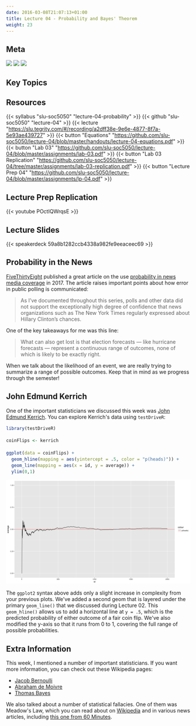 ```yaml
---
date: 2016-03-08T21:07:13+01:00
title: Lecture 04 - Probability and Bayes' Theorem
weight: 23
---
```


## Meta
![](https://img.shields.io/badge/semester-fall%202018-orange.svg) ![](https://img.shields.io/badge/release-lecture-brightgreen.svg) [![](https://img.shields.io/badge/last%20update-2018--09--24-brightgreen.svg)](https://github.com/slu-soc5050/lecture-03/blob/master/NEWS_SITE.md)

## Key Topics

## Resources

{{< syllabus "slu-soc5050" "lecture-04-probability" >}}
{{< github "slu-soc5050" "lecture-04" >}}
{{< lecture "https://slu.tegrity.com/#/recording/a2dff38e-9e6e-4877-8f7a-5e93ae439727" >}}
{{< button "Equations" "https://github.com/slu-soc5050/lecture-04/blob/master/handouts/lecture-04-equations.pdf" >}}
{{< button "Lab 03" "https://github.com/slu-soc5050/lecture-04/blob/master/assignments/lab-03.pdf" >}}
{{< button "Lab 03 Replication" "https://github.com/slu-soc5050/lecture-04/tree/master/assignments/lab-03-replication.pdf" >}}
{{< button "Lecture Prep 04" "https://github.com/slu-soc5050/lecture-04/blob/master/assignments/lp-04.pdf" >}}

## Lecture Prep Replication
<p> </p>
{{< youtube POctIQWrqsE >}}

## Lecture Slides
<p> </p>
{{< speakerdeck 59a8b1282ccb4338a982fe9eeaceec69 >}}

## Probability in the News
[FiveThirtyEight](https://fivethirtyeight.com/) published a great article on the use [probability in news media coverage](https://fivethirtyeight.com/features/the-media-has-a-probability-problem/) in 2017. The article raises important points about how error in public polling is communicated:

> As I’ve documented throughout this series, polls and other data did not support the exceptionally high degree of confidence that news organizations such as The New York Times regularly expressed about Hillary Clinton’s chances.

One of the key takeaways for me was this line:

> What can also get lost is that election forecasts — like hurricane forecasts — represent a continuous range of outcomes, none of which is likely to be exactly right.

When we talk about the likelihood of an event, we are really trying to summarize a range of possible outcomes. Keep that in mind as we progress through the semester!

## John Edmund Kerrich
One of the important statisticians we discussed this week was [John Edmund Kerrich](https://en.wikipedia.org/wiki/John_Edmund_Kerrich). You can explore Kerrich's data using `testDriveR`:

```r
library(testDriveR)

coinFlips <- kerrich

ggplot(data = coinFlips) +
  geom_hline(mapping = aes(yintercept = .5, color = "p(heads)")) +
  geom_line(mapping = aes(x = id, y = average)) +
  ylim(0,1)
```
![kerrichPlot](https://raw.githubusercontent.com/slu-soc5050/Core-Documents/sources/Week-04/kerrichPlot.png)

The `ggplot2` syntax above adds only a slight increase in complexity from your previous plots. We've added a second geom that is layered under the primary `geom_line()` that we discussed during Lecture 02. This `geom_hline()` allows us to add a horizontal line at `y = .5`, which is the predicted probability of either outcome of a fair coin flip. We've also modified the y-axis so that it runs from 0 to 1, covering the full range of possible probabilities.

## Extra Information
This week, I mentioned a number of important statisticians. If you want more information, you can check out these Wikipedia pages:

* [Jacob Bernoulli](https://en.wikipedia.org/wiki/Jacob_Bernoulli)
* [Abraham de Moivre](https://en.wikipedia.org/wiki/Abraham_de_Moivre)
* [Thomas Bayes](https://en.wikipedia.org/wiki/Thomas_Bayes)

We also talked about a number of statistical fallacies. One of them was Meadow's Law, which you can read about on [Wikipedia](https://en.wikipedia.org/wiki/Meadow%27s_law) and in various news articles, including [this one from 60 Minutes](https://www.cbsnews.com/news/expert-testimony-bad-evidence/).
